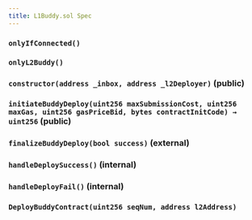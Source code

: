 ```yaml
---
title: L1Buddy.sol Spec
---
```


### `onlyIfConnected()`

### `onlyL2Buddy()`

### `constructor(address _inbox, address _l2Deployer)` (public)

### `initiateBuddyDeploy(uint256 maxSubmissionCost, uint256 maxGas, uint256 gasPriceBid, bytes contractInitCode) → uint256` (public)

### `finalizeBuddyDeploy(bool success)` (external)

### `handleDeploySuccess()` (internal)

### `handleDeployFail()` (internal)

### `DeployBuddyContract(uint256 seqNum, address l2Address)`
